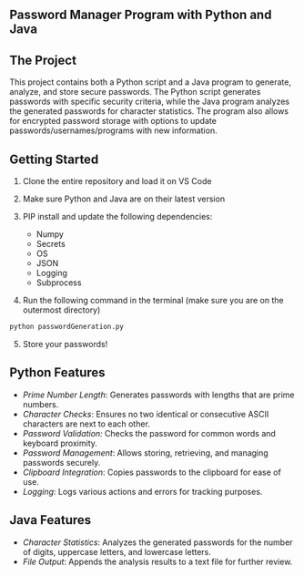 ## Password Manager Program with Python and Java

## The Project
This project contains both a Python script and a Java program to generate, analyze, and store secure passwords. The Python script generates passwords with specific security criteria, while the Java program analyzes the generated passwords for character statistics. The program also allows for encrypted password storage with options to update passwords/usernames/programs with new information. 

## Getting Started
1. Clone the entire repository and load it on VS Code
2. Make sure Python and Java are on their latest version
3. PIP install and update the following dependencies:
   * Numpy
   * Secrets
   * OS
   * JSON
   * Logging
   * Subprocess
   
4. Run the following command in the terminal (make sure you are on the outermost directory)
  ```sh
  python passwordGeneration.py
  ```
5. Store your passwords!

## Python Features
 * _Prime Number Length_: Generates passwords with lengths that are prime numbers.
 * _Character Checks_: Ensures no two identical or consecutive ASCII characters are next to each other.
 * _Password Validation:_ Checks the password for common words and keyboard proximity.
 * _Password Management_: Allows storing, retrieving, and managing passwords securely.
 * _Clipboard Integration_: Copies passwords to the clipboard for ease of use.
 * _Logging_: Logs various actions and errors for tracking purposes.


## Java Features
 * _Character Statistics_: Analyzes the generated passwords for the number of digits, uppercase letters, and lowercase letters.
 * _File Output_: Appends the analysis results to a text file for further review.
